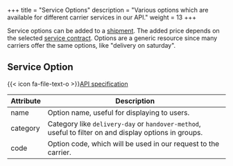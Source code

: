 +++
title = "Service Options"
description = "Various options which are available for different carrier services in our API."
weight = 13
+++

Service options can be added to a [shipment](/api/resources/shipments). The added price depends on the selected [service contract](/api/resources/service-contracts/). Options are a generic resource since many carriers offer the same options, like "delivery on saturday".

## Service Option

{{< icon fa-file-text-o >}}[API specification](https://docs.myparcel.com/api-specification#/ServiceOptions)

Attribute | Description
--------- | -----------
name      | Option name, useful for displaying to users.
category  | Category like `delivery-day` or `handover-method`, useful to filter on and display options in groups.
code      | Option code, which will be used in our request to the carrier.

